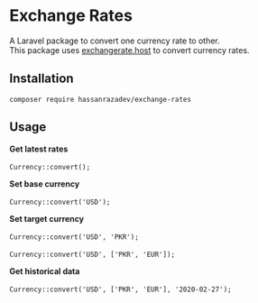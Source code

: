 # Exchange Rates
A Laravel package to convert one currency rate to other. <br>
This package uses [exchangerate.host](exchangerate.host) to convert currency rates.<br>

## Installation
`composer require hassanrazadev/exchange-rates`

## Usage
**Get latest rates**
<br>
<br>
`Currency::convert();`

**Set base currency**
<br>
<br>
`Currency::convert('USD');`

**Set target currency**
<br>
<br>
`Currency::convert('USD', 'PKR');` 
<br>
<br>
`Currency::convert('USD', ['PKR', 'EUR']);`

**Get historical data**
<br>
<br>
`Currency::convert('USD', ['PKR', 'EUR'], '2020-02-27');`
